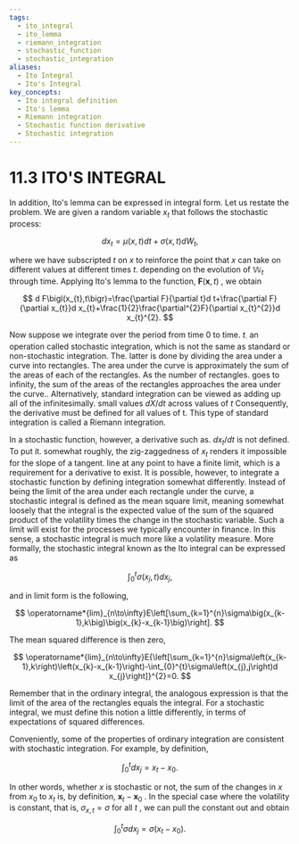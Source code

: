 ```yaml
---
tags:
  - ito_integral
  - ito_lemma
  - riemann_integration
  - stochastic_function
  - stochastic_integration
aliases:
  - Ito Integral
  - Ito's Integral
key_concepts:
  - Ito integral definition
  - Ito's lemma
  - Riemann integration
  - Stochastic function derivative
  - Stochastic integration
---
```


# 11.3 ITO'S INTEGRAL

In addition, Ito's lemma can be expressed in integral form. Let us restate the problem. We are given a random variable $x_{t}$ that follows the stochastic process:

$$
d x_{t}=\mu(x,t)d t+\sigma(x,t)d W_{t},
$$

where we have subscripted $t$ on $x$ to reinforce the point that $x$ can take on different values at different times $t.$ depending on the evolution of $\mathbb{W}_{t}$ through time. Applying Ito's lemma to the function, $\boldsymbol{F}(\boldsymbol{x},t)$ , we obtain

$$
d F\bigl(x_{t},t\bigr)=\frac{\partial F}{\partial t}d t+\frac{\partial F}{\partial x_{t}}d x_{t}+\frac{1}{2}\frac{\partial^{2}F}{\partial x_{t}^{2}}d x_{t}^{2}.
$$

Now suppose we integrate over the period from time 0 to time. $t_{\cdot}$ an operation called stochastic integration, which is not the same as standard or non-stochastic integration. The. latter is done by dividing the area under a curve into rectangles. The area under the curve is approximately the sum of the areas of each of the rectangles. As the number of rectangles. goes to infinity, the sum of the areas of the rectangles approaches the area under the curve.. Alternatively, standard integration can be viewed as adding up all of the infinitesimally. small values $d X/d t$ across values of $t$ Consequently, the derivative must be defined for all values of t. This type of standard integration is called a Riemann integration.

In a stochastic function, however, a derivative such as. $d x_{t}/d t$ is not defined. To put it. somewhat roughly, the zig-zaggedness of $x_{t}$ renders it impossible for the slope of a tangent. line at any point to have a finite limit, which is a requirement for a derivative to exist. It is possible, however, to integrate a stochastic function by defining integration somewhat differently. Instead of being the limit of the area under each rectangle under the curve, a stochastic integral is defined as the mean square limit, meaning somewhat loosely that the integral is the expected value of the sum of the squared product of the volatility times the change in the stochastic variable. Such a limit will exist for the processes we typically encounter in finance. In this sense, a stochastic integral is much more like a volatility measure. More formally, the stochastic integral known as the Ito integral can be expressed as

$$
\int_{0}^{t}\sigma(x_{j},t)d x_{j},
$$

and in limit form is the following,

$$
\operatorname*{lim}_{n\to\infty}E\left[\sum_{k=1}^{n}\sigma\big(x_{k-1},k\big)\big(x_{k}-x_{k-1}\big)\right].
$$

The mean squared difference is then zero,

$$
\operatorname*{lim}_{n\to\infty}E{\left[\sum_{k=1}^{n}\sigma\left(x_{k-1},k\right)\left(x_{k}-x_{k-1}\right)-\int_{0}^{t}\sigma\left(x_{j},j\right)d x_{j}\right]}^{2}=0.
$$

Remember that in the ordinary integral, the analogous expression is that the limit of the area of the rectangles equals the integral. For a stochastic integral, we must define this notion a little differently, in terms of expectations of squared differences.

Conveniently, some of the properties of ordinary integration are consistent with stochastic integration. For example, by definition,

$$
\int_{0}^{t}d x_{j}=x_{t}-x_{0}.
$$

In other words, whether $x$ is stochastic or not, the sum of the changes in $x$ from $x_{0}$ to $x_{t}$ is, by definition, $\boldsymbol{x}_{t}-\boldsymbol{x}_{0}$ . In the special case where the volatility is constant, that is, $\sigma_{x,t}=\sigma$ for all $t$ , we can pull the constant out and obtain

$$
\int_{0}^{t}\sigma d x_{j}=\sigma\left(x_{t}-x_{0}\right).
$$

